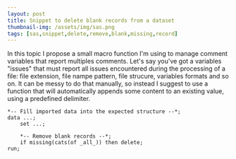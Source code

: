 ```yaml
---
layout: post
title: Snippet to delete blank records from a dataset
thumbnail-img: /assets/img/sas.png
tags: [sas,snippet,delete,remove,blank,missing,record]
---
```


In this topic I propose a small macro function I'm using to manage comment variables that report multiples comments. 
Let's say you've got a variables "issues" that must report all issues encountered during the processing of a file: file extension, file nampe pattern, file strucure, variables formats and so on.
It can be messy to do that manually, so instead I suggest to use a function that will automatically appends some content to an existing value, using a predefined delimiter.

```
*-- Fill imported data into the expected structure --*;
data ...;
	set ...;

	*-- Remove blank records --*;
	if missing(cats(of _all_)) then delete;
run;
```
